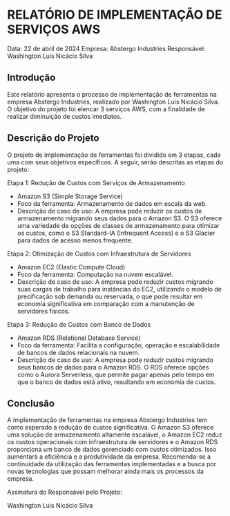# RELATÓRIO DE IMPLEMENTAÇÃO DE SERVIÇOS AWS

Data: 22 de abril de 2024
Empresa: Abstergo Industries 
Responsável: Washington Luis Nicácio Silva

## Introdução
Este relatório apresenta o processo de implementação de ferramentas na empresa Abstergo Industries, realizado por Washington Luis Nicácio Silva. O objetivo do projeto foi elencar 3 serviços AWS, com a finalidade de realizar diminuição de custos imediatos.

## Descrição do Projeto
O projeto de implementação de ferramentas foi dividido em 3 etapas, cada uma com seus objetivos específicos. A seguir, serão descritas as etapas do projeto:

Etapa 1: Redução de Custos com Serviços de Armazenamento
- Amazon S3 (Simple Storage Service)
- Foco da ferramenta: Armazenamento de dados em escala da web.
- Descrição de caso de uso: A empresa pode reduzir os custos de armazenamento migrando seus dados para o Amazon S3. O S3 oferece uma variedade de opções de classes de armazenamento para otimizar os custos, como o S3 Standard-IA (Infrequent Access) e o S3 Glacier para dados de acesso menos frequente.

Etapa 2: Otimização de Custos com Infraestrutura de Servidores
- Amazon EC2 (Elastic Compute Cloud)
- Foco da ferramenta: Computação na nuvem escalável.
- Descrição de caso de uso: A empresa pode reduzir custos migrando suas cargas de trabalho para instâncias do EC2, utilizando o modelo de precificação sob demanda ou reservada, o que pode resultar em economia significativa em comparação com a manutenção de servidores físicos.

Etapa 3: Redução de Custos com Banco de Dados
- Amazon RDS (Relational Database Service)
- Foco da ferramenta: Facilita a configuração, operação e escalabilidade de bancos de dados relacionais na nuvem.
- Descrição de caso de uso: A empresa pode reduzir custos migrando seus bancos de dados para o Amazon RDS. O RDS oferece opções como o Aurora Serverless, que permite pagar apenas pelo tempo em que o banco de dados está ativo, resultando em economia de custos.



## Conclusão
A implementação de ferramentas na empresa Abstergo Industries tem como esperado a redução de custos significativa. O Amazon S3 oferece uma solução de armazenamento altamente escalável, o Amazon EC2 reduz os custos operacionais com infraestrutura de servidores e o Amazon RDS proporciona um banco de dados gerenciado com custos otimizados. Isso aumentará a eficiência e a produtividade da empresa. Recomenda-se a continuidade da utilização das ferramentas implementadas e a busca por novas tecnologias que possam melhorar ainda mais os processos da empresa.


Assinatura do Responsável pelo Projeto:

Washington Luis Nicácio Silva
